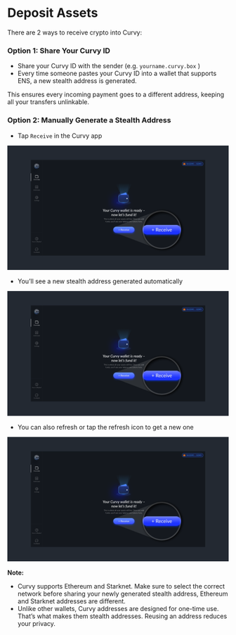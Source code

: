 # Deposit Assets

There are 2 ways to receive crypto into Curvy:

### Option 1: Share Your Curvy ID

- Share your Curvy ID with the sender (e.g. `yourname.curvy.box` )
- Every time someone pastes your Curvy ID into a wallet that supports ENS, a new stealth address is generated.

This ensures every incoming payment goes to a different address, keeping all your transfers unlinkable.

### Option 2: Manually Generate a Stealth Address

- Tap `Receive` in the Curvy app

![Receive1](./public/images/receive1.png)
  
- You’ll see a new stealth address generated automatically

![Receive1](./public/images/receive1.png)
  
- You can also refresh or tap the refresh icon to get a new one

![Receive1](./public/images/receive1.png)

**Note:**  
- Curvy supports Ethereum and Starknet. Make sure to select the correct network before sharing your newly generated stealth address, Ethereum and Starknet addresses are different.  
- Unlike other wallets, Curvy addresses are designed for one-time use. That’s what makes them stealth addresses. Reusing an address reduces your privacy.
